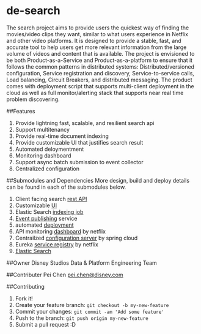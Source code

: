 # de-search

The search project aims to provide users the quickest way of finding the movies/video clips they want, similar to what users experience in Netflix and other video platforms. It is designed to provide a stable, fast, and accurate tool to help users get more relevant information from the large volume of videos and content that is available.  The project is envisioned to be both Product-as-a-Service and Product-as-a-platform to ensure that it follows the common patterns in distributed systems: Distributed/versioned configuration, Service registration and discovery, Service-to-service calls, Load balancing, Circuit Breakers, and distributed messaging. The product comes with deployment script that supports multi-client deployment in the cloud as well as full monitor/alerting stack that supports near real time problem discovering. 

##Features
1. Provide lightning fast, scalable, and resilient search api
2. Support multitenancy
2. Provide real-time document indexing
3. Provide customizable UI that justifies search result
4. Automated deloymentment 
5. Monitoring dashboard
6. Support async batch submission to event collector
7. Centralized configuration 

##Submodules and Dependencies
More design, build and deploy details can be found in each of the submodules below. 

1. Client facing search [rest API](web-api/)
2. Customizable [UI](search-kit-ui/)
3. Elastic Search [indexing job](elastic-search-indexing/)
4. [Event publishing](common/) service
5. automated [deployment](https://github.disney.com/chenp077/de-search-deployment)
6. API monitoring [dashboard](https://github.com/Netflix/Hystrix/tree/master/hystrix-dashboard) by netflix
7. Centrailzed [configuration server](https://github.com/spring-cloud/spring-cloud-config) by spring cloud
8. Eureka [service registry](https://github.com/Netflix/eureka) by netflix 
9. [Elastic Search](https://www.elastic.co/products/elasticsearch)


##Owner
Disney Studios Data & Platform Engineering Team

##Contributer
Pei Chen <pei.chen@disney.com>

##Contributing
1. Fork it!
2. Create your feature branch: `git checkout -b my-new-feature`
3. Commit your changes: `git commit -am 'Add some feature'`
4. Push to the branch: `git push origin my-new-feature`
5. Submit a pull request :D
